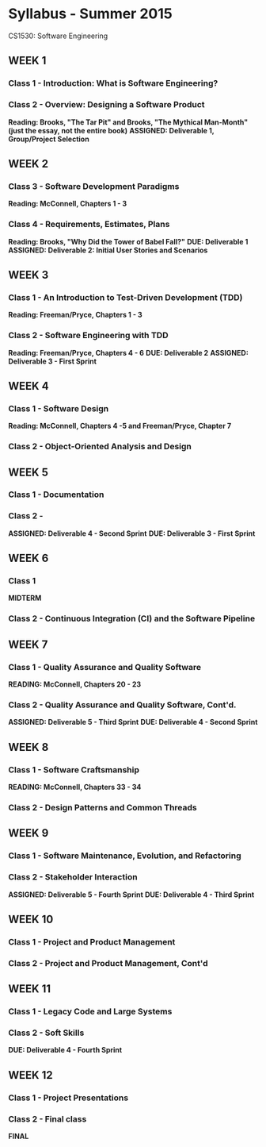 # Syllabus - Summer 2015
CS1530: Software Engineering

## WEEK 1

### Class 1 - Introduction: What is Software Engineering?

### Class 2 - Overview: Designing a Software Product
__Reading: Brooks, "The Tar Pit" and Brooks, "The Mythical Man-Month" (just the essay, not the entire book)__
__ASSIGNED: Deliverable 1, Group/Project Selection__

## WEEK 2

### Class 3 - Software Development Paradigms
__Reading: McConnell, Chapters 1 - 3__

### Class 4 - Requirements, Estimates, Plans
__Reading: Brooks, "Why Did the Tower of Babel Fall?"__
__DUE: Deliverable 1__
__ASSIGNED: Deliverable 2: Initial User Stories and Scenarios__

## WEEK 3

### Class 1 - An Introduction to Test-Driven Development (TDD)
__Reading: Freeman/Pryce, Chapters 1 - 3__

### Class 2 - Software Engineering with TDD
__Reading: Freeman/Pryce, Chapters 4 - 6__
__DUE: Deliverable 2__
__ASSIGNED: Deliverable 3 - First Sprint__

## WEEK 4

### Class 1 - Software Design
__Reading: McConnell, Chapters 4 -5 and Freeman/Pryce, Chapter 7__

### Class 2 - Object-Oriented Analysis and Design

## WEEK 5

### Class 1 - Documentation

### Class 2 - 
__ASSIGNED: Deliverable 4 - Second Sprint__
__DUE: Deliverable 3 - First Sprint__

## WEEK 6

### Class 1
__MIDTERM__

### Class 2 - Continuous Integration (CI) and the Software Pipeline

## WEEK 7

### Class 1 - Quality Assurance and Quality Software
__READING: McConnell, Chapters 20 - 23__

### Class 2 - Quality Assurance and Quality Software, Cont'd.
__ASSIGNED: Deliverable 5 - Third Sprint__
__DUE: Deliverable 4 - Second Sprint__

## WEEK 8

### Class 1 - Software Craftsmanship
__READING: McConnell, Chapters 33 - 34__

### Class 2 - Design Patterns and Common Threads

## WEEK 9

### Class 1 - Software Maintenance, Evolution, and Refactoring

### Class 2 - Stakeholder Interaction
__ASSIGNED: Deliverable 5 - Fourth Sprint__
__DUE: Deliverable 4 - Third Sprint__


## WEEK 10

### Class 1 - Project and Product Management

### Class 2 - Project and Product Management, Cont'd

## WEEK 11

### Class 1 - Legacy Code and Large Systems

### Class 2 - Soft Skills
__DUE: Deliverable 4 - Fourth Sprint__

## WEEK 12

### Class 1 - Project Presentations

### Class 2 - Final class
__FINAL__
